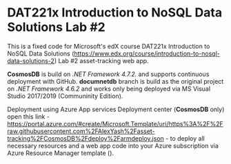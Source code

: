 # DAT221x Introduction to NoSQL Data Solutions Lab #2
This is a fixed code for Microsoft's edX course DAT221x Introduction to NoSQL Data Solutions (https://www.edx.org/course/introduction-to-nosql-data-solutions-2) Lab #2 asset-tracking web app.

**CosmosDB** is build on *.NET Framework 4.7.2.* and supports continuous deployment with GitHub.
**documnetdb** branch is build as the original project on *.NET Framework 4.6.2* and works only being deployed via MS Visual Studio 2017/2019 (Communinity Edition).

Deployment using Azure App services Deployment center (**CosmosDB** only) open this link - https://portal.azure.com/#create/Microsoft.Template/uri/https%3A%2F%2Fraw.githubusercontent.com%2FAlexYash%2Fasset-tracking%2FCosmosDB%2Fdeploy%2Farmdeploy.json - to deploy all necessary resources and a web app code into your Azure subscription via Azure Resource Manager template ().
